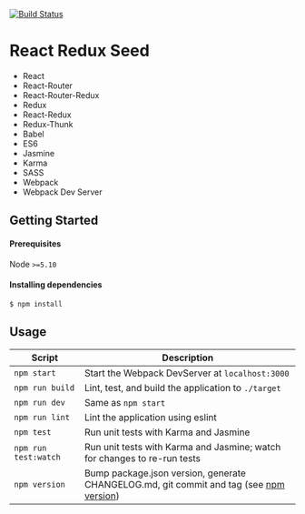 [![Build Status](https://travis-ci.org/r-park/react-redux-seed.svg?branch=master)](https://travis-ci.org/r-park/react-redux-seed)


# React Redux Seed

- React
- React-Router
- React-Router-Redux
- Redux
- React-Redux
- Redux-Thunk
- Babel
- ES6
- Jasmine
- Karma
- SASS
- Webpack
- Webpack Dev Server


Getting Started
---------------

#### Prerequisites
Node `>=5.10`

#### Installing dependencies
```shell
$ npm install
```


Usage
-----

|Script|Description|
|---|---|
|`npm start`|Start the Webpack DevServer at `localhost:3000`|
|`npm run build`|Lint, test, and build the application to `./target`|
|`npm run dev`|Same as `npm start`|
|`npm run lint`|Lint the application using eslint|
|`npm test`|Run unit tests with Karma and Jasmine|
|`npm run test:watch`|Run unit tests with Karma and Jasmine; watch for changes to re-run tests|
|`npm version`|Bump package.json version, generate CHANGELOG.md, git commit and tag (see [npm version](https://docs.npmjs.com/cli/version))|
